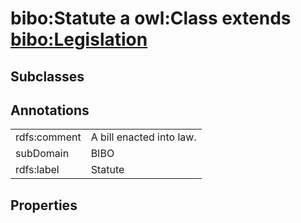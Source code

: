# bibo:Statute a owl:Class extends [bibo:Legislation](/ontology/bibo/Legislation)

## Subclasses

## Annotations

|||
|-----|-----|
|rdfs:comment|A bill enacted into law.|
|subDomain|BIBO|
|rdfs:label|Statute|

## Properties

